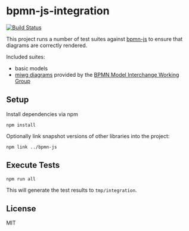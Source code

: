# bpmn-js-integration

[![Build Status](https://travis-ci.org/bpmn-io/bpmn-js-integration.svg?branch=master)](https://travis-ci.org/bpmn-io/bpmn-js-integration)

This project runs a number of test suites against [bpmn-js](https://github.com/bpmn-io/bpmn-js) to ensure that diagrams are correctly rendered.

Included suites:

*   basic models
*   [miwg diagrams](https://github.com/bpmn-miwg/bpmn-miwg-test-suite) provided by the [BPMN Model Interchange Working Group](https://github.com/bpmn-miwg)


## Setup

Install dependencies via npm

```
npm install
```

Optionally link snapshot versions of other libraries into the project:

```
npm link ../bpmn-js
```


## Execute Tests

```
npm run all
```

This will generate the test results to `tmp/integration`.


## License

MIT

